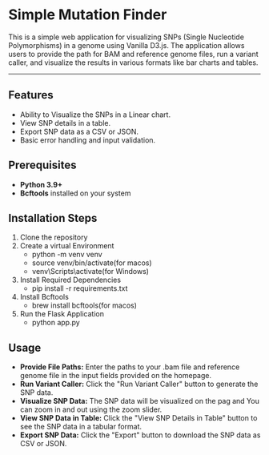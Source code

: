 # Simple Mutation Finder

This is a simple web application for visualizing SNPs (Single Nucleotide Polymorphisms) in a genome using Vanilla D3.js. The application allows users to provide the path for BAM and reference genome files, run a variant caller, and visualize the results in various formats like bar charts and tables.

---
## Features

- Ability to Visualize the SNPs in a Linear chart.
- View SNP details in a table.
- Export SNP data as a CSV or JSON.
- Basic error handling and input validation.

## Prerequisites

- **Python 3.9+**
- **Bcftools** installed on your system

## Installation Steps

1. Clone the repository
2. Create a virtual Environment
    - python -m venv venv
    - source venv/bin/activate(for macos)
    - venv\Scripts\activate(for Windows)
3. Install Required Dependencies
    - pip install -r requirements.txt
4. Install Bcftools
    - brew install bcftools(for macos)
5. Run the Flask Application
    - python app.py

## Usage

- **Provide File Paths:** Enter the paths to your .bam file and reference genome file in the input fields provided on the homepage.
- **Run Variant Caller:** Click the "Run Variant Caller" button to generate the SNP data.
- **Visualize SNP Data:** The SNP data will be visualized on the pag and You can zoom in and out using the zoom slider.
- **View SNP Data in Table:** Click the "View SNP Details in Table" button to see the SNP data in a tabular format.
- **Export SNP Data:** Click the "Export" button to download the SNP data as CSV or JSON.

